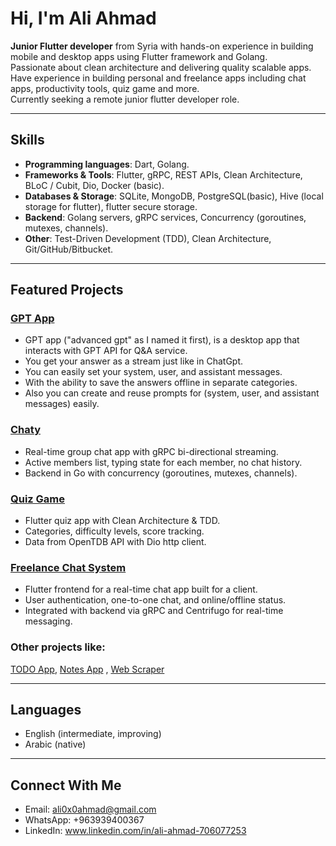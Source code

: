 #  Hi, I'm Ali Ahmad
**Junior Flutter developer** from Syria with hands-on experience in building mobile and desktop apps using Flutter framework and Golang.  
Passionate about clean architecture and delivering quality scalable apps. Have experience in building personal and freelance apps including chat apps, productivity tools, quiz game and more.  
Currently seeking a remote junior flutter developer role.

---

## Skills
- **Programming languages**: Dart, Golang.  
- **Frameworks & Tools**: Flutter, gRPC, REST APIs, Clean Architecture, BLoC / Cubit, Dio, Docker (basic).
- **Databases & Storage**: SQLite, MongoDB, PostgreSQL(basic), Hive (local storage for flutter), flutter secure storage.  
- **Backend**: Golang servers, gRPC services, Concurrency (goroutines, mutexes, channels).
- **Other**: Test-Driven Development (TDD), Clean Architecture, Git/GitHub/Bitbucket.

---

## Featured Projects

### [GPT App](https://github.com/ALIxAHMAD/gpt_app)
- GPT app ("advanced gpt" as I named it first), is a desktop app that interacts with GPT API for Q&A service.  
- You get your answer as a stream just like in ChatGpt.  
- You can easily set your system, user, and assistant messages.  
- With the ability to save the answers offline in separate categories.  
- Also you can create and reuse prompts for (system, user, and assistant messages) easily.

### [Chaty](https://github.com/ALIxAHMAD/chaty)
- Real-time group chat app with gRPC bi-directional streaming.  
- Active members list, typing state for each member, no chat history.  
- Backend in Go with concurrency (goroutines, mutexes, channels). 

### [Quiz Game](https://github.com/ALIxAHMAD/quiz_game)
- Flutter quiz app with Clean Architecture & TDD.  
- Categories, difficulty levels, score tracking.  
- Data from OpenTDB API with Dio http client.  

### [Freelance Chat System](https://github.com/ALIxAHMAD/chat_system_case_study)
- Flutter frontend for a real-time chat app built for a client.  
- User authentication, one-to-one chat, and online/offline status.  
- Integrated with backend via gRPC and Centrifugo for real-time messaging.

### Other projects like:
[TODO App](https://github.com/ALIxAHMAD/todo_app), [Notes App](https://github.com/ALIxAHMAD/notes_app) , [Web Scraper](https://github.com/ALIxAHMAD/medium_scraper)

---
## Languages
- English (intermediate, improving)
- Arabic (native)
---

## Connect With Me
- Email: ali0x0ahmad@gmail.com
- WhatsApp: +963939400367  
- LinkedIn: www.linkedin.com/in/ali-ahmad-706077253
